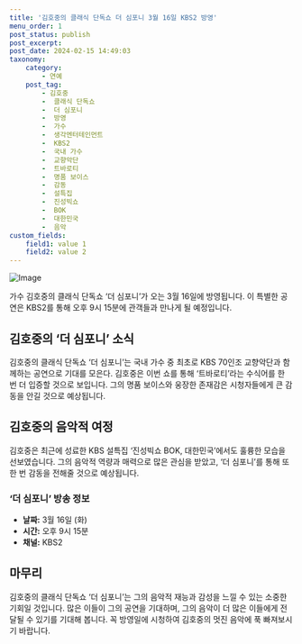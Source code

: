 ```yaml
---
title: '김호중의 클래식 단독쇼 더 심포니 3월 16일 KBS2 방영'
menu_order: 1
post_status: publish
post_excerpt: 
post_date: 2024-02-15 14:49:03
taxonomy:
    category:
        - 연예
    post_tag:
        - 김호중
        -  클래식 단독쇼
        -  더 심포니
        -  방영
        -  가수
        -  생각엔터테인먼트
        -  KBS2
        -  국내 가수
        -  교향악단
        -  트바로티
        -  명품 보이스
        -  감동
        -  설특집
        -  진성빅쇼
        -  BOK
        -  대한민국
        -  음악
custom_fields:
    field1: value 1
    field2: value 2
---
```


![Image](https://ssl.pstatic.net/mimgnews/image/469/2024/02/14/0000785278_001_20240214104501548.jpg?type=w540)

가수 김호중의 클래식 단독쇼 ‘더 심포니’가 오는 3월 16일에 방영됩니다. 이 특별한 공연은 KBS2를 통해 오후 9시 15분에 관객들과 만나게 될 예정입니다.
## 김호중의 ‘더 심포니’ 소식
김호중의 클래식 단독쇼 ‘더 심포니’는 국내 가수 중 최초로 KBS 70인조 교향악단과 함께하는 공연으로 기대를 모은다. 김호중은 이번 쇼를 통해 ‘트바로티’라는 수식어를 한 번 더 입증할 것으로 보입니다. 그의 명품 보이스와 웅장한 존재감은 시청자들에게 큰 감동을 안길 것으로 예상됩니다.
## 김호중의 음악적 여정
김호중은 최근에 성료한 KBS 설특집 ‘진성빅쇼 BOK, 대한민국’에서도 훌륭한 모습을 선보였습니다. 그의 음악적 역량과 매력으로 많은 관심을 받았고, ‘더 심포니’를 통해 또 한 번 감동을 전해줄 것으로 예상됩니다.
### ‘더 심포니’ 방송 정보
- **날짜:** 3월 16일 (화)
- **시간:** 오후 9시 15분
- **채널:** KBS2
## 마무리
김호중의 클래식 단독쇼 ‘더 심포니’는 그의 음악적 재능과 감성을 느낄 수 있는 소중한 기회일 것입니다. 많은 이들이 그의 공연을 기대하며, 그의 음악이 더 많은 이들에게 전달될 수 있기를 기대해 봅니다. 꼭 방영일에 시청하여 김호중의 멋진 음악에 푹 빠져보시기 바랍니다.
